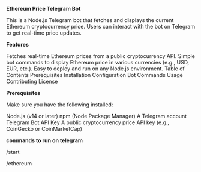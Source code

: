 **Ethereum Price Telegram Bot**

This is a Node.js Telegram bot that fetches and displays the current Ethereum cryptocurrency price. Users can interact with the bot on Telegram to get real-time price updates.

**Features**

Fetches real-time Ethereum prices from a public cryptocurrency API.
Simple bot commands to display Ethereum price in various currencies (e.g., USD, EUR, etc.).
Easy to deploy and run on any Node.js environment.
Table of Contents
Prerequisites
Installation
Configuration
Bot Commands
Usage
Contributing
License

**Prerequisites**

Make sure you have the following installed:

Node.js (v14 or later)
npm (Node Package Manager)
A Telegram account
Telegram Bot API Key
A public cryptocurrency price API key (e.g., CoinGecko or CoinMarketCap)

**commands to run on telegram**

/start

/ethereum



